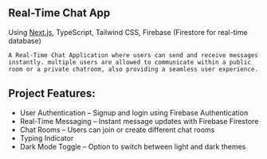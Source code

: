 ## Real-Time Chat App

Using [Next.js](https://nextjs.org), TypeScript, Tailwind CSS, Firebase (Firestore for real-time database)

```
A Real-Time Chat Application where users can send and receive messages instantly. multiple users are allowed to communicate within a public room or a private chatroom, also providing a seamless user experience.
```


## Project Features:

- User Authentication – Signup and login using Firebase Authentication
- Real-Time Messaging – Instant message updates with Firebase Firestore
- Chat Rooms – Users can join or create different chat rooms
- Typing Indicator
- Dark Mode Toggle – Option to switch between light and dark themes

